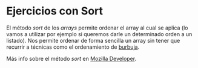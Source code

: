 # Ejercicios con Sort

El método *sort* de los *arrays* permite ordenar el array al cual se aplica (lo vamos a utilizar por ejemplo si queremos darle un determinado orden a un listado). Nos permite ordenar de forma sencilla un array sin tener que recurrir a técnicas como el ordenamiento de [burbuja](https://es.wikipedia.org/wiki/Ordenamiento_de_burbuja). 

Más info sobre el método *sort* en [Mozilla Developer](https://developer.mozilla.org/es/docs/Web/JavaScript/Reference/Global_Objects/Array/sort).